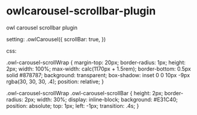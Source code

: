 # owlcarousel-scrollbar-plugin
owl carousel scrollbar plugin

setting:
.owlCarousel({
  scrollBar: true,
})

css:

.owl-carousel-scrollWrap {
    margin-top: 20px;
    border-radius: 1px;
    height: 2px;
    width: 100%;
    max-width: calc(1170px + 1.5rem);
    border-bottom: 0.5px solid #878787;
    background: transparent;
    box-shadow: inset 0 0 10px -9px rgba(30, 30, 30, .4);
    position: relative;
}

.owl-carousel-scrollWrap .owl-carousel-scrollBar {
    height: 2px;
    border-radius: 2px;
    width: 30%;
    display: inline-block;
    background: #E31C40;
    position: absolute;
    top: 1px;
    left: -1px;
    transition: .4s;
}

